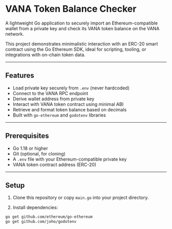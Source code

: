 # VANA Token Balance Checker

A lightweight Go application to securely import an Ethereum-compatible wallet from a private key and check its VANA token balance on the VANA network.

This project demonstrates minimalistic interaction with an ERC-20 smart contract using the Go Ethereum SDK, ideal for scripting, tooling, or integrations with on-chain token data.

---

## Features

- Load private key securely from `.env` (never hardcoded)
- Connect to the VANA RPC endpoint
- Derive wallet address from private key
- Interact with VANA token contract using minimal ABI
- Retrieve and format token balance based on decimals
- Built with `go-ethereum` and `godotenv` libraries

---

## Prerequisites

- Go 1.18 or higher
- Git (optional, for cloning)
- A `.env` file with your Ethereum-compatible private key
- VANA token contract address (ERC-20)

---

## Setup

1. Clone this repository or copy `main.go` into your project directory.

2. Install dependencies:

```bash
go get github.com/ethereum/go-ethereum
go get github.com/joho/godotenv
